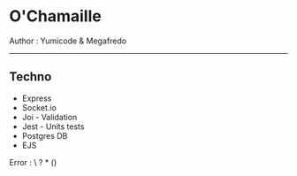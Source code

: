 # O'Chamaille

Author : Yumicode & Megafredo

___

## Techno

- Express
- Socket.io
- Joi - Validation
- Jest - Units tests
- Postgres DB
- EJS


Error :
\ ? * ()

